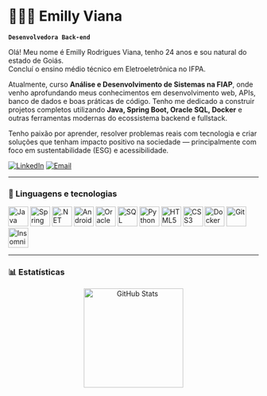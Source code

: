 # 👩🏻‍💻 Emilly Viana
**`Desenvolvedora Back-end`**

Olá! Meu nome é Emilly Rodrigues Viana, tenho 24 anos e sou natural do estado de Goiás.  
Concluí o ensino médio técnico em Eletroeletrônica no IFPA.

Atualmente, curso **Análise e Desenvolvimento de Sistemas na FIAP**, onde venho aprofundando meus conhecimentos em desenvolvimento web, APIs, banco de dados e boas práticas de código. Tenho me dedicado a construir projetos completos utilizando **Java, Spring Boot, Oracle SQL, Docker** e outras ferramentas modernas do ecossistema backend e fullstack.

Tenho paixão por aprender, resolver problemas reais com tecnologia e criar soluções que tenham impacto positivo na sociedade — principalmente com foco em sustentabilidade (ESG) e acessibilidade.

[![LinkedIn](https://img.shields.io/badge/-LinkedIn-0A66C2?style=for-the-badge&logo=linkedin&logoColor=white)](https://www.linkedin.com/in/emillyrviana)
[![Email](https://img.shields.io/badge/-Email-D14836?style=for-the-badge&logo=gmail&logoColor=white)](mailto:contatoemillyviana@gmail.com)

---

### 🧰 Linguagens e tecnologias

<p align="left">
  <img src="https://cdn.jsdelivr.net/gh/devicons/devicon/icons/java/java-original.svg" alt="Java" width="40" height="40"/>
  <img src="https://cdn.jsdelivr.net/gh/devicons/devicon/icons/spring/spring-original.svg" alt="Spring Boot" width="40" height="40"/>
  <img src="https://cdn.jsdelivr.net/gh/devicons/devicon/icons/dot-net/dot-net-original.svg" alt=".NET" width="40" height="40"/>
  <img src="https://cdn.jsdelivr.net/gh/devicons/devicon/icons/androidstudio/androidstudio-original.svg" alt="Android Studio" width="40" height="40"/>
  <img src="https://cdn.jsdelivr.net/gh/devicons/devicon/icons/oracle/oracle-original.svg" alt="Oracle" width="40" height="40"/>
  <img src="https://cdn.jsdelivr.net/gh/devicons/devicon/icons/postgresql/postgresql-original.svg" alt="SQL" width="40" height="40"/>
  <img src="https://cdn.jsdelivr.net/gh/devicons/devicon/icons/python/python-original.svg" alt="Python" width="40" height="40"/>
  <img src="https://cdn.jsdelivr.net/gh/devicons/devicon/icons/html5/html5-original.svg" alt="HTML5" width="40" height="40"/>
  <img src="https://cdn.jsdelivr.net/gh/devicons/devicon/icons/css3/css3-original.svg" alt="CSS3" width="40" height="40"/>
  <img src="https://cdn.jsdelivr.net/gh/devicons/devicon/icons/docker/docker-original.svg" alt="Docker" width="40" height="40"/>
  <img src="https://cdn.jsdelivr.net/gh/devicons/devicon/icons/git/git-original.svg" alt="Git" width="40" height="40"/>
  <img src="https://cdn.jsdelivr.net/gh/devicons/devicon/icons/insomnia/insomnia-original.svg" alt="Insomnia" width="40" height="40"/>
</p>

---

### 📊 Estatísticas

<p align="center">
  <img 
    alt="GitHub Stats" 
    height="200" 
    src="https://github-readme-stats.vercel.app/api?username=emillyviana14&show_icons=true&theme=tokyonight&include_all_commits=true&locale=pt-br" 
  />
</p>
